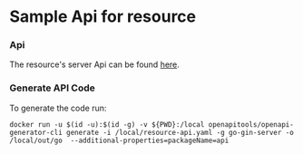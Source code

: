 # Sample Api for resource

### Api
The resource's server Api can be found [here](resource-api.yaml).

### Generate API Code
To generate the code run:

`docker run -u $(id -u):$(id -g) -v ${PWD}:/local openapitools/openapi-generator-cli generate -i /local/resource-api.yaml -g go-gin-server -o /local/out/go  --additional-properties=packageName=api`